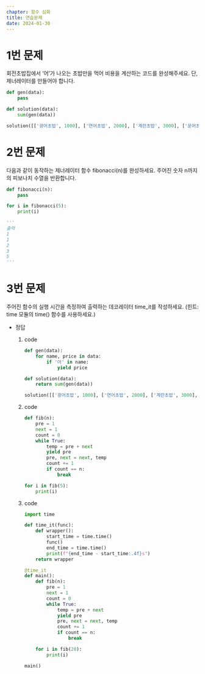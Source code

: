 ```yaml
---
chapter: 함수 심화
title: 연습문제
date: 2024-01-30
---
```


# 1번 문제

회전초밥집에서 ‘어’가 나오는 초밥만을 먹어 비용을 계산하는 코드를 완성해주세요. 단, 제너레이터를 만들어야 합니다.

```python
def gen(data):
    pass

def solution(data):
    sum(gen(data))

solution([['광어초밥', 1000], ['연어초밥', 2000], ['계란초밥', 3000], ['문어초밥', 4000], ['장어초밥', 5000]])
```

# 2번 문제

다음과 같이 동작하는 제너레이터 함수 fibonacci(n)를 완성하세요. 주어진 숫자 n까지의 피보나치 수열을 반환합니다.

```python
def fibonacci(n):
    pass

for i in fibonacci(5):
    print(i)

'''
출력
1
1
2
3
5
'''
```

# 3번 문제

주어진 함수의 실행 시간을 측정하여 출력하는 데코레이터 time_it를 작성하세요. (힌트: time 모듈의 time() 함수를 사용하세요.)

- 정답

  1. code

     ```python
     def gen(data):
         for name, price in data:
             if '어' in name:
                 yield price

     def solution(data):
         return sum(gen(data))

     solution([['광어초밥', 1000], ['연어초밥', 2000], ['계란초밥', 3000], ['문어초밥', 4000], ['장어초밥', 5000]])
     ```

  2. code

     ```python
     def fib(n):
         pre = 1
         next = 1
         count = 0
         while True:
             temp = pre + next
             yield pre
             pre, next = next, temp
             count += 1
             if count == n:
                 break

     for i in fib(5):
         print(i)
     ```

  3. code

     ```python
     import time

     def time_it(func):
         def wrapper():
             start_time = time.time()
             func()
             end_time = time.time()
             print(f"{end_time - start_time:.4f}s")
         return wrapper

     @time_it
     def main():
         def fib(n):
             pre = 1
             next = 1
             count = 0
             while True:
                 temp = pre + next
                 yield pre
                 pre, next = next, temp
                 count += 1
                 if count == n:
                     break

         for i in fib(20):
             print(i)

     main()
     ```
